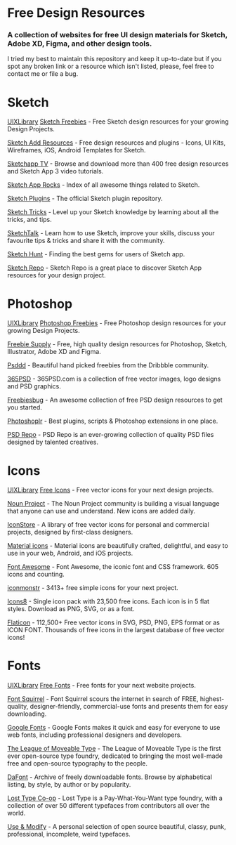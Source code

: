 # Free Design Resources
### A collection of websites for free UI design materials for Sketch, Adobe XD, Figma, and other design tools.

I tried my best to maintain this repository and keep it up-to-date but if you spot any broken link or a resource which isn't listed, please, feel free to contact me or file a bug.

# Sketch
[UIXLibrary](https://uixlibrary.com) [Sketch Freebies](https://uixlibrary.com/resources/created/in/sketch) - Free Sketch design resources for your growing Design Projects.

[Sketch Add Resources](https://www.sketchappsources.com/) - Free design resources and plugins - Icons, UI Kits, Wireframes, iOS, Android Templates for Sketch.

[Sketchapp TV](http://sketchapp.tv/) - Browse and download more than 400 free design resources and Sketch App 3 video tutorials.

[Sketch App Rocks](http://sketchapp.rocks/) - Index of all awesome things related to Sketch.

[Sketch Plugins](http://sketchapp.com/extensions/plugins/) - The official Sketch plugin repository.

[Sketch Tricks](http://sketchtricks.com/) - Level up your Sketch knowledge by learning about all the tricks, and tips.

[SketchTalk](http://sketchtalk.io/) - Learn how to use Sketch, improve your skills, discuss your favourite tips & tricks and share it with the community.

[Sketch Hunt](http://sketchhunt.com/) - Finding the best gems for users of Sketch app.

[Sketch Repo](https://sketchrepo.com/) - Sketch Repo is a great place to discover Sketch App resources for your design project.

# Photoshop
[UIXLibrary](https://uixlibrary.com) [Photoshop Freebies](https://uixlibrary.com/resources/created/in/photoshop) - Free Photoshop design resources for your growing Design Projects.

[Freebie Supply](https://freebiesupply.com/) - Free, high quality design resources for Photoshop, Sketch, Illustrator, Adobe XD and Figma.

[Psddd](http://www.psddd.co/) - Beautiful hand picked freebies from the Dribbble community.

[365PSD](http://365psd.com/) - 365PSD.com is a collection of free vector images, logo designs and PSD graphics.

[Freebiesbug](http://freebiesbug.com/psd-freebies/) - An awesome collection of free PSD design resources to get you started.

[Photoshoplr](http://madebyvadim.tumblr.com/) - Best plugins, scripts & Photoshop extensions in one place.

[PSD Repo](https://psdrepo.com/) - PSD Repo is an ever-growing collection of quality PSD files designed by talented creatives.


# Icons
[UIXLibrary](https://uixlibrary.com) [Free Icons](https://uixlibrary.com/resources/of/category/icons) - Free vector icons for your next design projects.

[Noun Project](https://thenounproject.com/) - The Noun Project community is building a visual language that anyone can use and understand. New icons are added daily.

[IconStore](https://iconstore.co/) - A library of free vector icons for personal and commercial projects, designed by first-class designers.

[Material icons](https://design.google.com/icons/) - Material icons are beautifully crafted, delightful, and easy to use in your web, Android, and iOS projects.

[Font Awesome](http://fortawesome.github.io/Font-Awesome/icons/) - Font Awesome, the iconic font and CSS framework. 605 icons and counting.

[iconmonstr](http://iconmonstr.com/) - 3413+ free simple icons for your next project.

[Icons8](https://icons8.com/) - Single icon pack with 23,500 free icons. Each icon is in 5 flat styles. Download as PNG, SVG, or as a font.

[Flaticon](http://www.flaticon.com/) - 112,500+ Free vector icons in SVG, PSD, PNG, EPS format or as ICON FONT. Thousands of free icons in the largest database of free vector icons!
# Fonts
[UIXLibrary](https://uixlibrary.com) [Free Fonts](https://uixlibrary.com/resources/search/by/fonts) - Free fonts for your next website projects.

[Font Squirrel](https://www.fontsquirrel.com/) - Font Squirrel scours the internet in search of FREE, highest-quality, designer-friendly, commercial-use fonts and presents them for easy downloading.

[Google Fonts](https://www.google.com/fonts) - Google Fonts makes it quick and easy for everyone to use web fonts, including professional designers and developers.

[The League of Moveable Type](https://www.theleagueofmoveabletype.com/) - The League of Moveable Type is the first ever open-source type foundry, dedicated to bringing the most well-made free and open-source typography to the people.

[DaFont](http://www.dafont.com/) - Archive of freely downloadable fonts. Browse by alphabetical listing, by style, by author or by popularity.

[Lost Type Co-op](http://www.losttype.com/) - Lost Type is a Pay-What-You-Want type foundry, with a collection of over 50 different typefaces from contributors all over the world.

[Use & Modify](http://usemodify.com/) - A personal selection of open source beautiful, classy, punk, professional, incomplete, weird typefaces.








